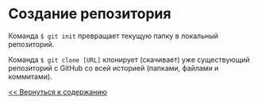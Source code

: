 # Создание репозитория

Команда `$ git init` превращает текущую папку в локальный репозиторий.

Команда `$ git clone [URL]` клонирует (скачивает) уже существующий репозиторий с GitHub со всей историей (папками, файлами и коммитами).

[<< Вернуться к содержанию](../../readme.md)
